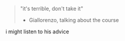 > "it's terrible, don't take it"
> - Giallorenzo, talking about the course

i might listen to his advice